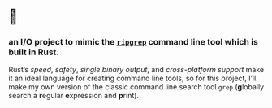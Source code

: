 # 🦀

### an I/O project to mimic the [`ripgrep`](https://github.com/BurntSushi/ripgrep) command line tool which is built in **Rust**.

Rust’s *speed*, *safety*, *single binary output*, and *cross-platform support* make it an ideal language for creating command line tools, so for this project, I’ll make my own version of the classic command line search tool `grep` (**g**lobally search a **r**egular **e**xpression and **p**rint).